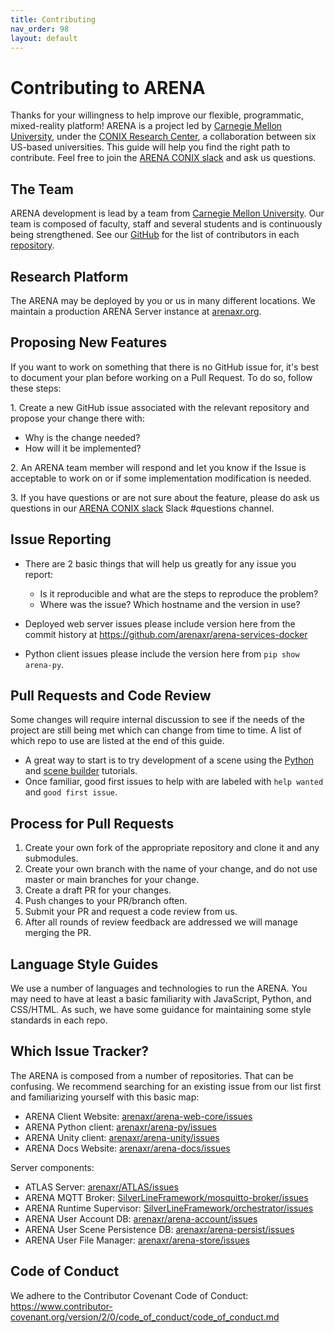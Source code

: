 ```yaml
---
title: Contributing
nav_order: 98
layout: default
---
```


# Contributing to ARENA

Thanks for your willingness to help improve our flexible, programmatic, mixed-reality platform! ARENA is a project led by <a href='https://wise.ece.cmu.edu/'>Carnegie Mellon University</a>, under the [CONIX Research Center](https://conix.io/), a collaboration between six US-based universities. This guide will help you find the right path to contribute. Feel free to join the [ARENA CONIX slack](https://join.slack.com/t/arena-conix/shared_invite/zt-oq8fmgdc-QWZ414mJdfOaWfb_p2lPRg) and ask us questions.

## The Team

ARENA development is lead by a team from <a href='https://wise.ece.cmu.edu/'>Carnegie Mellon University</a>. Our team is composed of faculty, staff and several students and is continuously being strengthened. See our [GitHub](https://github.com/arenaxr/) for the list of contributors in each [repository](/content/source).

## Research Platform

The ARENA may be deployed by you or us in many different locations. We maintain a production ARENA Server instance at [arenaxr.org](https://arenaxr.org).

## Proposing New Features

If you want to work on something that there is no GitHub issue for, it's best to document your plan before working on a Pull Request. To do so, follow these steps:

1\. Create a new GitHub issue associated with the relevant repository and propose your change there with:

- Why is the change needed?
- How will it be implemented?

2\. An ARENA team member will respond and let you know if the Issue is acceptable to work on or if some implementation modification is needed.

3\. If you have questions or are not sure about the feature, please do ask us questions in our [ARENA CONIX slack](https://join.slack.com/t/arena-conix/shared_invite/zt-oq8fmgdc-QWZ414mJdfOaWfb_p2lPRg) Slack #questions channel.

## Issue Reporting

- There are 2 basic things that will help us greatly for any issue you report:

  - Is it reproducible and what are the steps to reproduce the problem?
  - Where was the issue? Which hostname and the version in use?

- Deployed web server issues please include version here from the commit history at <https://github.com/arenaxr/arena-services-docker>

- Python client issues please include the version here from `pip show arena-py`.

## Pull Requests and Code Review

Some changes will require internal discussion to see if the needs of the project are still being met which can change from time to time. A list of which repo to use are listed at the end of this guide.

- A great way to start is to try development of a scene using the [Python](/content/overview/dev-guide) and [scene builder](/content/overview/build) tutorials.
- Once familiar, good first issues to help with are labeled with `help wanted` and `good first issue`.

## Process for Pull Requests

1. Create your own fork of the appropriate repository and clone it and any submodules.
2. Create your own branch with the name of your change, and do not use master or main branches for your change.
3. Create a draft PR for your changes.
4. Push changes to your PR/branch often.
5. Submit your PR and request a code review from us.
6. After all rounds of review feedback are addressed we will manage merging the PR.

## Language Style Guides

We use a number of languages and technologies to run the ARENA. You may need to have at least a basic familiarity with JavaScript, Python, and CSS/HTML. As such, we have some guidance for maintaining some style standards in each repo.

<!-- (move to CONTRIBUTING.md in each repo with links to linter guides) -->

## Which Issue Tracker?

The ARENA is composed from a number of repositories. That can be confusing. We recommend searching for an existing issue from our list first and familiarizing yourself with this basic map:

- ARENA Client Website: [arenaxr/arena-web-core/issues](https://github.com/arenaxr/arena-web-core/issues)
- ARENA Python client: [arenaxr/arena-py/issues](https://github.com/arenaxr/arena-py/issues)
- ARENA Unity client: [arenaxr/arena-unity/issues](https://github.com/arenaxr/arena-unity/issues)
- ARENA Docs Website: [arenaxr/arena-docs/issues](https://github.com/arenaxr/arena-docs/issues)

Server components:

- ATLAS Server: [arenaxr/ATLAS/issues](https://github.com/arenaxr/ATLAS/issues)
- ARENA MQTT Broker: [SilverLineFramework/mosquitto-broker/issues](https://github.com/SilverLineFramework/mosquitto-broker/issues)
- ARENA Runtime Supervisor: [SilverLineFramework/orchestrator/issues](https://github.com/SilverLineFramework/orchestrator/issues)
- ARENA User Account DB: [arenaxr/arena-account/issues](https://github.com/arenaxr/arena-account/issues)
- ARENA User Scene Persistence DB: [arenaxr/arena-persist/issues](https://github.com/arenaxr/arena-persist/issues)
- ARENA User File Manager: [arenaxr/arena-store/issues](https://github.com/arenaxr/arena-store/issues)

## Code of Conduct

We adhere to the Contributor Covenant Code of Conduct: <https://www.contributor-covenant.org/version/2/0/code_of_conduct/code_of_conduct.md>
